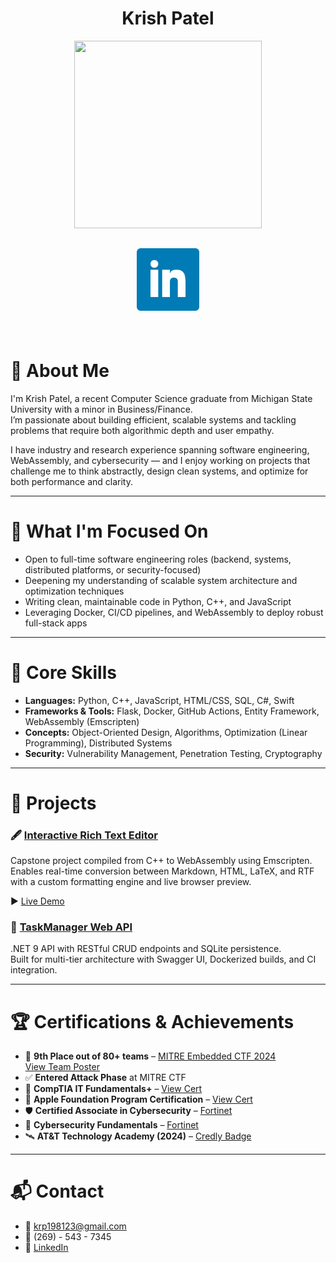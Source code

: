 <h1 align="center">Krish Patel</h1>

<p align="center">
  <img src="./Krish_Photo.jpg" width="300" height="300" />
</p>

<h2 align="center">
  <a href="https://www.linkedin.com/in/krishna-patel-a83424202/">
    <img src="./social-linkedin.png" alt="LinkedIn" loading="lazy" width="100" height="100" />
  </a>
</h2>

<br>

# 👋 About Me

I'm Krish Patel, a recent Computer Science graduate from Michigan State University with a minor in Business/Finance.  
I’m passionate about building efficient, scalable systems and tackling problems that require both algorithmic depth and user empathy.

I have industry and research experience spanning software engineering, WebAssembly, and cybersecurity — and I enjoy working on projects that challenge me to think abstractly, design clean systems, and optimize for both performance and clarity.

---

# 🚀 What I'm Focused On

- Open to full-time software engineering roles (backend, systems, distributed platforms, or security-focused)
- Deepening my understanding of scalable system architecture and optimization techniques
- Writing clean, maintainable code in Python, C++, and JavaScript
- Leveraging Docker, CI/CD pipelines, and WebAssembly to deploy robust full-stack apps

---

# 🧠 Core Skills

- **Languages:** Python, C++, JavaScript, HTML/CSS, SQL, C#, Swift
- **Frameworks & Tools:** Flask, Docker, GitHub Actions, Entity Framework, WebAssembly (Emscripten)
- **Concepts:** Object-Oriented Design, Algorithms, Optimization (Linear Programming), Distributed Systems
- **Security:** Vulnerability Management, Penetration Testing, Cryptography

---

# 📂 Projects

### 🖋️ [Interactive Rich Text Editor](https://github.com/KrishPatel198/rich-text-editor-msu)  
Capstone project compiled from C++ to WebAssembly using Emscripten. Enables real-time conversion between Markdown, HTML, LaTeX, and RTF with a custom formatting engine and live browser preview.

▶️ [Live Demo](https://krishpatel198.github.io/rich-text-editor-msu/)

### 🔧 [TaskManager Web API](https://github.com/KrishPatel198/TaskManager-API/tree/main)  
.NET 9 API with RESTful CRUD endpoints and SQLite persistence.  
Built for multi-tier architecture with Swagger UI, Dockerized builds, and CI integration.

---

# 🏆 Certifications & Achievements

- 🥉 **9th Place out of 80+ teams** – [MITRE Embedded CTF 2024](https://mitre-engenuity.org/growing-impact/ectf-embedded-capture-the-flag/)  
  [View Team Poster](./msu_ectf_poster.pdf)
- ✅ **Entered Attack Phase** at MITRE CTF  
- 🧪 **CompTIA IT Fundamentals+** – [View Cert](./CompTIA_IT_Fundamentals_ITF+.pdf)  
- 🍏 **Apple Foundation Program Certification** – [View Cert](./AppleCertification.pdf)  
- 🛡️ **Certified Associate in Cybersecurity** – [Fortinet](./Fortinet_Certified_Associate_in_Cybersecurity.pdf)  
- 🔐 **Cybersecurity Fundamentals** – [Fortinet](./Fortinet_Certified_Fundamentals_in_Cybersecurity.pdf)  
- 🛰️ **AT&T Technology Academy (2024)** – [Credly Badge](https://www.credly.com/badges/a4eb3301-ce96-416a-9096-bdb775b821b8/linked_in?t=sg08sz)

---

# 📬 Contact

- 📧 [krp198123@gmail.com](mailto:krp198123@gmail.com)  
- 📱 (269) - 543 - 7345  
- 🔗 [LinkedIn](https://www.linkedin.com/in/krishna-patel-a83424202/)
